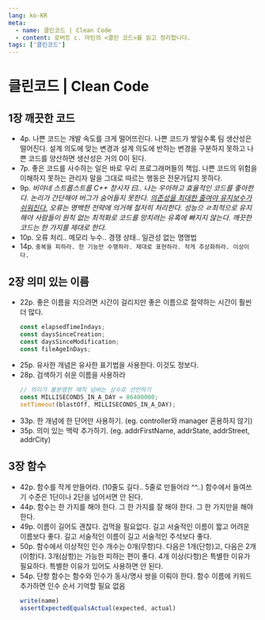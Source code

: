 ```yaml
---
lang: ko-KR
meta:
  - name: 클린코드 | Clean Code
  - content: 로버트 c. 마틴의 <클린 코드>를 읽고 정리합니다.
tags: ['클린코드']
---
```


# 클린코드 | Clean Code

## 1장 깨끗한 코드

- 4p. 나쁜 코드는 개발 속도를 크게 떨어뜨린다. 나쁜 코드가 쌓일수록 팀 생산성은 떨어진다. 설계 의도에 맞는 변경과 설계 의도에 반하는 변경을 구분하지 못하고 나쁜 코드를 양산하면 생산성은 거의 0이 된다.
- 7p. 좋은 코드를 사수하는 일은 바로 우리 프로그래머들의 책임. 나쁜 코드의 위험을 이해하지 못하는 관리자 말을 그대로 따르는 행동은 전문가답지 못하다.
- 9p. _비야네 스트롭스트룹 C++ 창시자 曰.. 나는 우아하고 효율적인 코드를 좋아한다. 논리가 간단해야 버그가 숨어들지 못한다. <u>의존성을 최대한 줄여야 유지보수가 쉬워진다.</u> 오류는 명백한 전략에 의거해 철저히 처리한다. 성능으 ㄹ최적으로 유지해야 사람들이 원칙 없는 최적화로 코드를 망치려는 유혹에 빠지지 않는다. 깨끗한 코드는 한 가지를 제대로 한다._
- 10p. 오류 처리.. 메모리 누수.. 경쟁 상태.. 일관성 없는 명명법
- 14p. `중복을 피하라. 한 기능만 수행하라. 제대로 표현하라. 작게 추상화하라. 이상이다.`

## 2장 의미 있는 이름
- 22p. 좋은 이름을 지으려면 시간이 걸리지만 좋은 이름으로 절약하는 시간이 훨씬 더 많다.
  ```js
  const elapsedTimeIndays;
  const daysSinceCreation;
  const daysSinceModification;
  const fileAgeInDays;
  ```
- 25p. 유사한 개념은 유사한 표기법을 사용한다. 이것도 정보다.
- 28p. 검색하기 쉬운 이름을 사용하라
  ```js
  // 의미가 불분명한 매직 넘버는 상수로 선언하기
  const MILLISECONDS_IN_A_DAY = 86400000;
  setTimeout(blastOff, MILLISECONDS_IN_A_DAY);
  ```
- 33p. 한 개념에 한 단어만 사용하기. (eg. controller와 manager 혼용하지 않기)
- 35p. 의미 있는 맥락 추가하기. (eg. addrFirstName, addrState, addrStreet, addrCity)

## 3장 함수
- 42p. 함수를 작게 만들어라. (10줄도 길다.. 5줄로 만들어라 ^^..) 함수에서 들여쓰기 수준은 1단이나 2단을 넘어서면 안 된다.
- 44p. 함수는 한 가지를 해야 한다. 그 한 가지를 잘 해야 한다. 그 한 가지만을 해야 한다.
- 49p. 이름이 길어도 괜찮다. 겁먹을 필요없다. 길고 서술적인 이름이 짧고 어려운 이름보다 좋다. 길고 서술적인 이름이 길고 서술적인 주석보다 좋다.
- 50p. 함수에서 이상적인 인수 개수는 0개(무항)다. 다음은 1개(단항)고, 다음은 2개(이항)다. 3개(삼항)는 가능한 피하는 편이 좋다. 4개 이상(다항)은 특별한 이유가 필요하다. 특별한 이유가 있어도 사용하면 안 된다.
- 54p. 단항 함수는 함수와 인수가 동사/명사 쌍을 이뤄야 한다. 함수 이름에 키워드 추가하면 인수 순서 기억할 필요 없음
  ```js
  write(name)
  assertExpectedEqualsActual(expected, actual)
  ```


<TagLinks />
